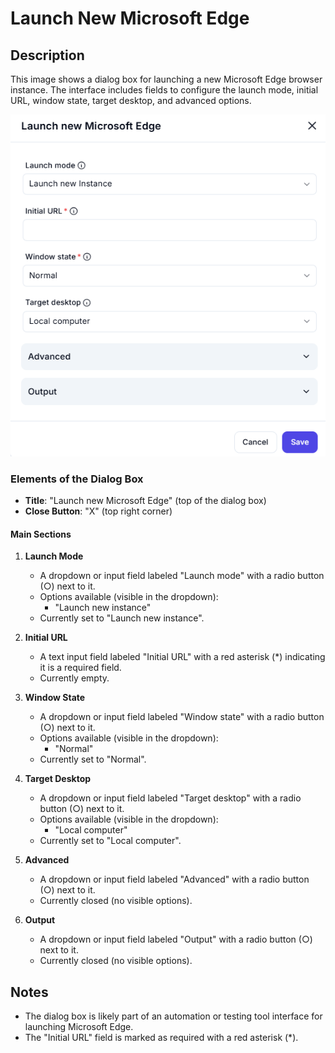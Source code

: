 # Launch New Microsoft Edge

## Description

This image shows a dialog box for launching a new Microsoft Edge browser instance. The interface includes fields to configure the launch mode, initial URL, window state, target desktop, and advanced options.

![Launch new MicrosoftEdge](../../assests/ui-interface-automations/assests%20browser-automation/launch-new-microsoft-edge.png)

### Elements of the Dialog Box

- **Title**: "Launch new Microsoft Edge" (top of the dialog box)
- **Close Button**: "X" (top right corner)

#### Main Sections

1. **Launch Mode**
   - A dropdown or input field labeled "Launch mode" with a radio button (○) next to it.
   - Options available (visible in the dropdown):
     - "Launch new instance"
   - Currently set to "Launch new instance".

2. **Initial URL**
   - A text input field labeled "Initial URL" with a red asterisk (*) indicating it is a required field.
   - Currently empty.

3. **Window State**
   - A dropdown or input field labeled "Window state" with a radio button (○) next to it.
   - Options available (visible in the dropdown):
     - "Normal"
   - Currently set to "Normal".

4. **Target Desktop**
   - A dropdown or input field labeled "Target desktop" with a radio button (○) next to it.
   - Options available (visible in the dropdown):
     - "Local computer"
   - Currently set to "Local computer".

5. **Advanced**
   - A dropdown or input field labeled "Advanced" with a radio button (○) next to it.
   - Currently closed (no visible options).

6. **Output**
   - A dropdown or input field labeled "Output" with a radio button (○) next to it.
   - Currently closed (no visible options).

## Notes

- The dialog box is likely part of an automation or testing tool interface for launching Microsoft Edge.
- The "Initial URL" field is marked as required with a red asterisk (*).
